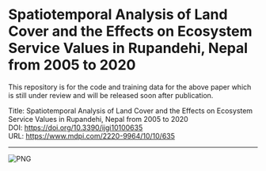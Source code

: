 # Spatiotemporal Analysis of Land Cover and the Effects on Ecosystem Service Values in Rupandehi, Nepal from 2005 to 2020

This repository is for the code and training data for the above paper which is still under review and will be released soon after publication. </br>

Title: Spatiotemporal Analysis of Land Cover and the Effects on Ecosystem Service Values in Rupandehi, Nepal from 2005 to 2020 </br>
DOI: https://doi.org/10.3390/ijgi10100635 </br>
URL: https://www.mdpi.com/2220-9964/10/10/635 </br>


___
<img align="left" alt="PNG" src="https://www.mdpi.com/ijgi/ijgi-10-00635/article_deploy/html/images/ijgi-10-00635-ag.png" />

